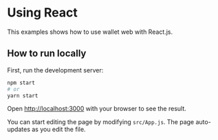 # Using React

This examples shows how to use wallet web with React.js.

## How to run locally

First, run the development server:

```bash
npm start
# or
yarn start
```

Open [http://localhost:3000](http://localhost:3000) with your browser to see the result.

You can start editing the page by modifying `src/App.js`. The page auto-updates as you edit the file.
